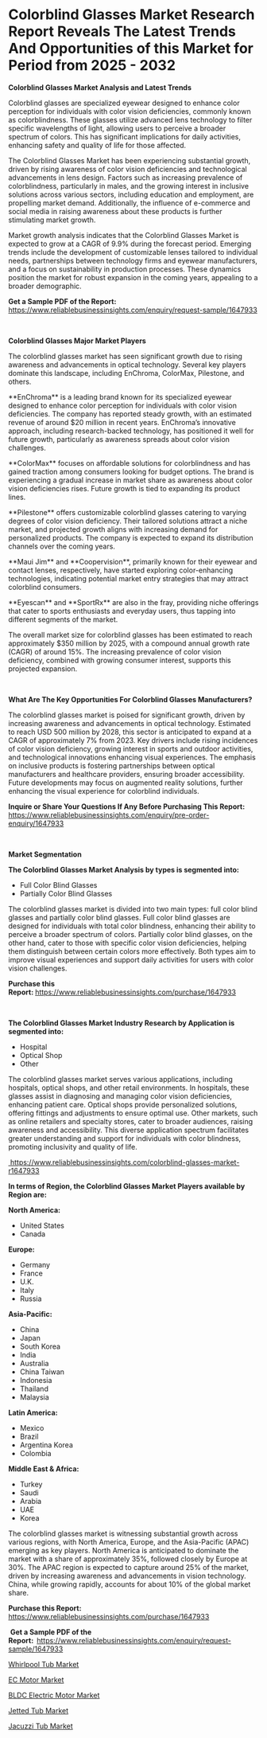 <p><h1>Colorblind Glasses Market Research Report Reveals The Latest Trends And Opportunities of this Market for Period from 2025 - 2032</h1></p><p><strong>Colorblind Glasses Market Analysis and Latest Trends</strong></p>
<p><p>Colorblind glasses are specialized eyewear designed to enhance color perception for individuals with color vision deficiencies, commonly known as colorblindness. These glasses utilize advanced lens technology to filter specific wavelengths of light, allowing users to perceive a broader spectrum of colors. This has significant implications for daily activities, enhancing safety and quality of life for those affected.</p><p>The Colorblind Glasses Market has been experiencing substantial growth, driven by rising awareness of color vision deficiencies and technological advancements in lens design. Factors such as increasing prevalence of colorblindness, particularly in males, and the growing interest in inclusive solutions across various sectors, including education and employment, are propelling market demand. Additionally, the influence of e-commerce and social media in raising awareness about these products is further stimulating market growth.</p><p>Market growth analysis indicates that the Colorblind Glasses Market is expected to grow at a CAGR of 9.9% during the forecast period. Emerging trends include the development of customizable lenses tailored to individual needs, partnerships between technology firms and eyewear manufacturers, and a focus on sustainability in production processes. These dynamics position the market for robust expansion in the coming years, appealing to a broader demographic.</p></p>
<p><strong>Get a Sample PDF of the Report:&nbsp;</strong> <a href="https://www.reliablebusinessinsights.com/enquiry/request-sample/1647933?utm_campaign=118&utm_medium=2&utm_source=Github&utm_content=ia&utm_term=08022025&utm_id=colorblind-glasses">https://www.reliablebusinessinsights.com/enquiry/request-sample/1647933</a></p>
<p>&nbsp;</p>
<p><strong>Colorblind Glasses Major Market Players</strong></p>
<p><p>The colorblind glasses market has seen significant growth due to rising awareness and advancements in optical technology. Several key players dominate this landscape, including EnChroma, ColorMax, Pilestone, and others.</p><p>**EnChroma** is a leading brand known for its specialized eyewear designed to enhance color perception for individuals with color vision deficiencies. The company has reported steady growth, with an estimated revenue of around $20 million in recent years. EnChroma’s innovative approach, including research-backed technology, has positioned it well for future growth, particularly as awareness spreads about color vision challenges.</p><p>**ColorMax** focuses on affordable solutions for colorblindness and has gained traction among consumers looking for budget options. The brand is experiencing a gradual increase in market share as awareness about color vision deficiencies rises. Future growth is tied to expanding its product lines.</p><p>**Pilestone** offers customizable colorblind glasses catering to varying degrees of color vision deficiency. Their tailored solutions attract a niche market, and projected growth aligns with increasing demand for personalized products. The company is expected to expand its distribution channels over the coming years.</p><p>**Maui Jim** and **Coopervision**, primarily known for their eyewear and contact lenses, respectively, have started exploring color-enhancing technologies, indicating potential market entry strategies that may attract colorblind consumers.</p><p>**Eyescan** and **SportRx** are also in the fray, providing niche offerings that cater to sports enthusiasts and everyday users, thus tapping into different segments of the market.</p><p>The overall market size for colorblind glasses has been estimated to reach approximately $350 million by 2025, with a compound annual growth rate (CAGR) of around 15%. The increasing prevalence of color vision deficiency, combined with growing consumer interest, supports this projected expansion.</p></p>
<p>&nbsp;</p>
<p><strong>What Are The Key Opportunities For Colorblind Glasses Manufacturers?</strong></p>
<p><p>The colorblind glasses market is poised for significant growth, driven by increasing awareness and advancements in optical technology. Estimated to reach USD 500 million by 2028, this sector is anticipated to expand at a CAGR of approximately 7% from 2023. Key drivers include rising incidences of color vision deficiency, growing interest in sports and outdoor activities, and technological innovations enhancing visual experiences. The emphasis on inclusive products is fostering partnerships between optical manufacturers and healthcare providers, ensuring broader accessibility. Future developments may focus on augmented reality solutions, further enhancing the visual experience for colorblind individuals.</p></p>
<p><strong>Inquire or Share Your Questions If Any Before Purchasing This Report:</strong> <a href="https://www.reliablebusinessinsights.com/enquiry/pre-order-enquiry/1647933?utm_campaign=118&utm_medium=2&utm_source=Github&utm_content=ia&utm_term=08022025&utm_id=colorblind-glasses">https://www.reliablebusinessinsights.com/enquiry/pre-order-enquiry/1647933</a></p>
<p>&nbsp;</p>
<p><strong>Market Segmentation</strong></p>
<p><strong>The Colorblind Glasses Market Analysis by types is segmented into:</strong></p>
<p><ul><li>Full Color Blind Glasses</li><li>Partially Color Blind Glasses</li></ul></p>
<p><p>The colorblind glasses market is divided into two main types: full color blind glasses and partially color blind glasses. Full color blind glasses are designed for individuals with total color blindness, enhancing their ability to perceive a broader spectrum of colors. Partially color blind glasses, on the other hand, cater to those with specific color vision deficiencies, helping them distinguish between certain colors more effectively. Both types aim to improve visual experiences and support daily activities for users with color vision challenges.</p></p>
<p><strong>Purchase this Report:&nbsp;</strong><a href="https://www.reliablebusinessinsights.com/purchase/1647933?utm_campaign=118&utm_medium=2&utm_source=Github&utm_content=ia&utm_term=08022025&utm_id=colorblind-glasses">https://www.reliablebusinessinsights.com/purchase/1647933</a></p>
<p>&nbsp;</p>
<p><strong>The Colorblind Glasses Market Industry Research by Application is segmented into:</strong></p>
<p><ul><li>Hospital</li><li>Optical Shop</li><li>Other</li></ul></p>
<p><p>The colorblind glasses market serves various applications, including hospitals, optical shops, and other retail environments. In hospitals, these glasses assist in diagnosing and managing color vision deficiencies, enhancing patient care. Optical shops provide personalized solutions, offering fittings and adjustments to ensure optimal use. Other markets, such as online retailers and specialty stores, cater to broader audiences, raising awareness and accessibility. This diverse application spectrum facilitates greater understanding and support for individuals with color blindness, promoting inclusivity and quality of life.</p></p>
<p><a href="https://www.reliablebusinessinsights.com/colorblind-glasses-market-r1647933?utm_campaign=118&utm_medium=2&utm_source=Github&utm_content=ia&utm_term=08022025&utm_id=colorblind-glasses">&nbsp;https://www.reliablebusinessinsights.com/colorblind-glasses-market-r1647933</a></p>
<p><strong>In terms of Region, the Colorblind Glasses Market Players available by Region are:</strong></p>
<p>
    <p> <strong> North America: </strong>
        <ul>
            <li>United States</li>
            <li>Canada</li>
        </ul>
        </p> 
    <p> <strong> Europe: </strong>
        <ul>
            <li>Germany</li>
            <li>France</li>
            <li>U.K.</li>
            <li>Italy</li>
            <li>Russia</li>
        </ul>
        </p> 
    <p> <strong> Asia-Pacific: </strong>
        <ul>
            <li>China</li>
            <li>Japan</li>
            <li>South Korea</li>
            <li>India</li>
            <li>Australia</li>
            <li>China Taiwan</li>
            <li>Indonesia</li>
            <li>Thailand</li>
            <li>Malaysia</li>
        </ul>
        </p> 
    <p> <strong> Latin America: </strong>
        <ul>
            <li>Mexico</li>
            <li>Brazil</li>
            <li>Argentina Korea</li>
            <li>Colombia</li>
        </ul>
        </p> 
    <p> <strong> Middle East & Africa: </strong>
        <ul>
            <li>Turkey</li>
            <li>Saudi</li>
            <li>Arabia</li>
            <li>UAE</li>
            <li>Korea</li>
        </ul>
    </p>
    </p>
<p><p>The colorblind glasses market is witnessing substantial growth across various regions, with North America, Europe, and the Asia-Pacific (APAC) emerging as key players. North America is anticipated to dominate the market with a share of approximately 35%, followed closely by Europe at 30%. The APAC region is expected to capture around 25% of the market, driven by increasing awareness and advancements in vision technology. China, while growing rapidly, accounts for about 10% of the global market share.</p></p>
<p><strong>Purchase this Report: </strong><a href="https://www.reliablebusinessinsights.com/purchase/1647933?utm_campaign=118&utm_medium=2&utm_source=Github&utm_content=ia&utm_term=08022025&utm_id=colorblind-glasses">https://www.reliablebusinessinsights.com/purchase/1647933</a></p>
<p>&nbsp;<strong>Get a Sample PDF of the Report:&nbsp;&nbsp;</strong><a href="https://www.reliablebusinessinsights.com/enquiry/request-sample/1647933?utm_campaign=118&utm_medium=2&utm_source=Github&utm_content=ia&utm_term=08022025&utm_id=colorblind-glasses">https://www.reliablebusinessinsights.com/enquiry/request-sample/1647933</a></p>
<p><strong></strong></p>
<p><p><a href="https://github.com/gyenesephacy/Market-Research-Report-List-1/blob/main/whirlpool-tub-market.md?utm_campaign=118&utm_medium=2&utm_source=Github&utm_content=ia&utm_term=08022025&utm_id=colorblind-glasses">Whirlpool Tub Market</a></p><p><a href="https://github.com/kaddahblejc/Market-Research-Report-List-1/blob/main/ec-motor-market.md?utm_campaign=118&utm_medium=2&utm_source=Github&utm_content=ia&utm_term=08022025&utm_id=colorblind-glasses">EC Motor Market</a></p><p><a href="https://github.com/pidlisseas/Market-Research-Report-List-1/blob/main/bldc-electric-motor-market.md?utm_campaign=118&utm_medium=2&utm_source=Github&utm_content=ia&utm_term=08022025&utm_id=colorblind-glasses">BLDC Electric Motor Market</a></p><p><a href="https://github.com/fatumobinnu/Market-Research-Report-List-1/blob/main/jetted-tub-market.md?utm_campaign=118&utm_medium=2&utm_source=Github&utm_content=ia&utm_term=08022025&utm_id=colorblind-glasses">Jetted Tub Market</a></p><p><a href="https://github.com/tsininazzy/Market-Research-Report-List-1/blob/main/jacuzzi-tub-market.md?utm_campaign=118&utm_medium=2&utm_source=Github&utm_content=ia&utm_term=08022025&utm_id=colorblind-glasses">Jacuzzi Tub Market</a></p></p>